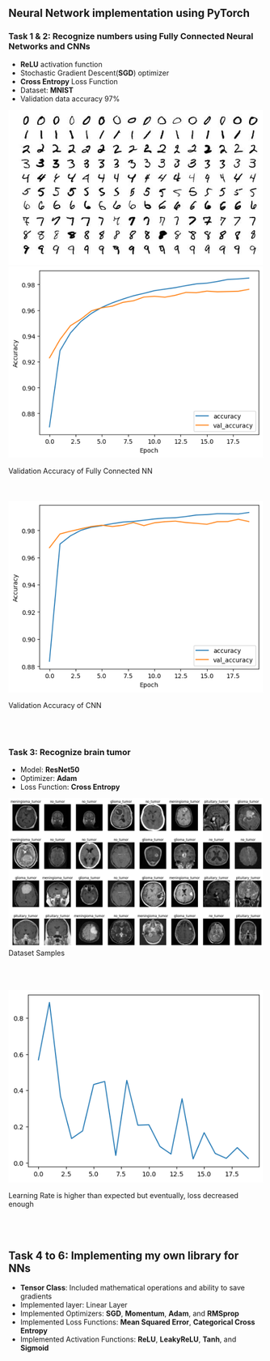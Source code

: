 ## Neural Network implementation using PyTorch
### Task 1 & 2: Recognize numbers using Fully Connected Neural Networks and CNNs
- **ReLU** activation function
- Stochastic Gradient Descent(**SGD**) optimizer
- **Cross Entropy** Loss Function
- Dataset: **MNIST**
- Validation data accuracy 97%

![](https://github.com/SahandNoey/Neural-Network/blob/master/MNIST-Samples.jpg)
![](https://github.com/SahandNoey/Neural-Network/blob/master/Fully%20Connected%20Linear%20ReLU.png)

Validation Accuracy of Fully Connected NN<br><br><br><br>
![](https://github.com/SahandNoey/Neural-Network/blob/master/CNN_MNIST.png)

Validation Accuracy of CNN<br><br><br><br>

### Task 3: Recognize brain tumor
- Model: **ResNet50**
- Optimizer: **Adam**
- Loss Function: **Cross Entropy** 

![](https://github.com/SahandNoey/Neural-Network/blob/master/brain_sample_data.png)
Dataset Samples<br><br><br><br>

![](https://github.com/SahandNoey/Neural-Network/blob/master/resnet50_loss_function.png)

Learning Rate is higher than expected but eventually, loss decreased enough<br><br><br><br>


## Task 4 to 6: Implementing my own library for NNs
- **Tensor Class**: Included mathematical operations and ability to save gradients
- Implemented layer: Linear Layer
- Implemented Optimizers: **SGD**, **Momentum**, **Adam**, and **RMSprop**
- Implemented Loss Functions: **Mean Squared Error**, **Categorical Cross Entropy**
- Implemented Activation Functions: **ReLU**, **LeakyReLU**, **Tanh**, and **Sigmoid**
